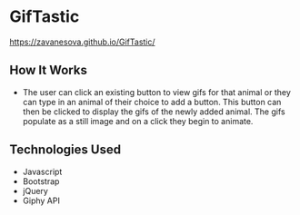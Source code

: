 # GifTastic
https://zavanesova.github.io/GifTastic/

## How It Works
* The user can click an existing button to view gifs for that animal or they can type in an animal of their choice to add a button. This button can then be clicked to display the gifs of the newly added animal. The gifs populate as a still image and on a click they begin to animate. 

## Technologies Used
* Javascript
* Bootstrap
* jQuery
* Giphy API

